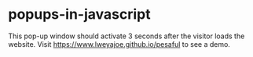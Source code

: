 # popups-in-javascript
This pop-up window should activate 3 seconds after the visitor loads the website. Visit https://www.lweyajoe.github.io/pesaful to see a demo. 

